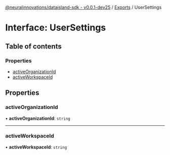 [@neuralinnovations/dataisland-sdk - v0.0.1-dev25](../../README.md) / [Exports](../modules.md) / UserSettings

# Interface: UserSettings

## Table of contents

### Properties

- [activeOrganizationId](UserSettings.md#activeorganizationid)
- [activeWorkspaceId](UserSettings.md#activeworkspaceid)

## Properties

### activeOrganizationId

• **activeOrganizationId**: `string`

___

### activeWorkspaceId

• **activeWorkspaceId**: `string`
